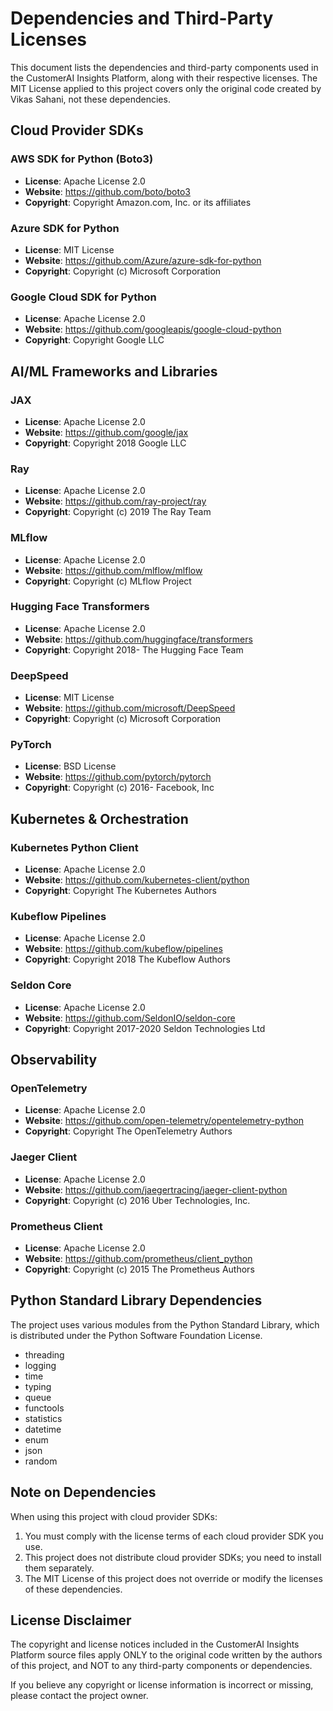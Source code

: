 # Dependencies and Third-Party Licenses

This document lists the dependencies and third-party components used in the CustomerAI Insights Platform, along with their respective licenses. The MIT License applied to this project covers only the original code created by Vikas Sahani, not these dependencies.

## Cloud Provider SDKs

### AWS SDK for Python (Boto3)
- **License**: Apache License 2.0
- **Website**: https://github.com/boto/boto3
- **Copyright**: Copyright Amazon.com, Inc. or its affiliates

### Azure SDK for Python
- **License**: MIT License
- **Website**: https://github.com/Azure/azure-sdk-for-python
- **Copyright**: Copyright (c) Microsoft Corporation

### Google Cloud SDK for Python
- **License**: Apache License 2.0
- **Website**: https://github.com/googleapis/google-cloud-python
- **Copyright**: Copyright Google LLC

## AI/ML Frameworks and Libraries

### JAX
- **License**: Apache License 2.0
- **Website**: https://github.com/google/jax
- **Copyright**: Copyright 2018 Google LLC

### Ray
- **License**: Apache License 2.0
- **Website**: https://github.com/ray-project/ray
- **Copyright**: Copyright (c) 2019 The Ray Team

### MLflow
- **License**: Apache License 2.0
- **Website**: https://github.com/mlflow/mlflow
- **Copyright**: Copyright (c) MLflow Project

### Hugging Face Transformers
- **License**: Apache License 2.0
- **Website**: https://github.com/huggingface/transformers
- **Copyright**: Copyright 2018- The Hugging Face Team

### DeepSpeed
- **License**: MIT License
- **Website**: https://github.com/microsoft/DeepSpeed
- **Copyright**: Copyright (c) Microsoft Corporation

### PyTorch
- **License**: BSD License
- **Website**: https://github.com/pytorch/pytorch
- **Copyright**: Copyright (c) 2016-     Facebook, Inc

## Kubernetes & Orchestration

### Kubernetes Python Client
- **License**: Apache License 2.0
- **Website**: https://github.com/kubernetes-client/python
- **Copyright**: Copyright The Kubernetes Authors

### Kubeflow Pipelines
- **License**: Apache License 2.0
- **Website**: https://github.com/kubeflow/pipelines
- **Copyright**: Copyright 2018 The Kubeflow Authors

### Seldon Core
- **License**: Apache License 2.0
- **Website**: https://github.com/SeldonIO/seldon-core
- **Copyright**: Copyright 2017-2020 Seldon Technologies Ltd

## Observability

### OpenTelemetry
- **License**: Apache License 2.0
- **Website**: https://github.com/open-telemetry/opentelemetry-python
- **Copyright**: Copyright The OpenTelemetry Authors

### Jaeger Client
- **License**: Apache License 2.0
- **Website**: https://github.com/jaegertracing/jaeger-client-python
- **Copyright**: Copyright (c) 2016 Uber Technologies, Inc.

### Prometheus Client
- **License**: Apache License 2.0
- **Website**: https://github.com/prometheus/client_python
- **Copyright**: Copyright (c) 2015 The Prometheus Authors

## Python Standard Library Dependencies

The project uses various modules from the Python Standard Library, which is distributed under the Python Software Foundation License.

- threading
- logging
- time
- typing
- queue
- functools
- statistics
- datetime
- enum
- json
- random

## Note on Dependencies

When using this project with cloud provider SDKs:

1. You must comply with the license terms of each cloud provider SDK you use.
2. This project does not distribute cloud provider SDKs; you need to install them separately.
3. The MIT License of this project does not override or modify the licenses of these dependencies.

## License Disclaimer

The copyright and license notices included in the CustomerAI Insights Platform source files apply ONLY to the original code written by the authors of this project, and NOT to any third-party components or dependencies.

If you believe any copyright or license information is incorrect or missing, please contact the project owner.

